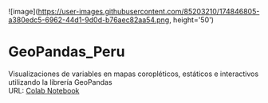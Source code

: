 ![image](https://user-images.githubusercontent.com/85203210/174846805-a380edc5-6962-44d1-9d0d-b76aec82aa54.png, height='50')
# GeoPandas_Peru
Visualizaciones de variables en mapas coropléticos, estáticos e interactivos utilizando la librería GeoPandas <br>
URL: [Colab Notebook](https://colab.research.google.com/drive/12Ymj0uhDyPQmi1Qm5mwZvZcoFMMApD1b?usp=sharing)

